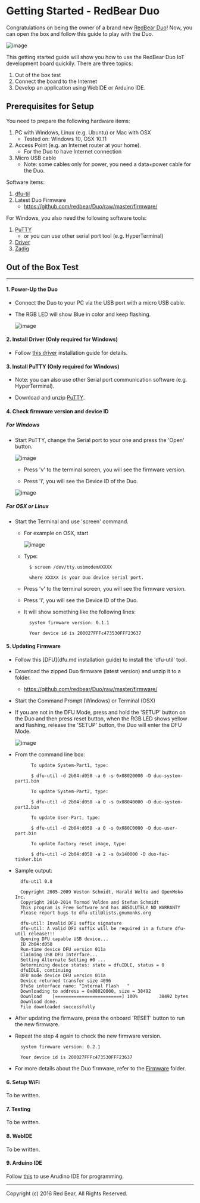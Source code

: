 # Getting Started - RedBear Duo

Congratulations on being the owner of a brand new [RedBear Duo](http://www.redbear.cc/duo)! Now, you can open the box and follow this guide to play with the Duo.

![image](images/RBDuo-L.png)

This getting started guide will show you how to use the RedBear Duo IoT development board quickily. There are three topics:

1. Out of the box test
2. Connect the board to the Internet
3. Develop an application using WebIDE or Arduino IDE.


## Prerequisites for Setup

You need to prepare the following hardware items:

1. PC with Windows, Linux (e.g. Ubuntu) or Mac with OSX
	* Tested on: Windows 10, OSX 10.11
2. Access Point (e.g. an Internet router at your home).
	* For the Duo to have Internet connection
3. Micro USB cable
	* Note: some cables only for power, you need a data+power cable for the Duo.

Software items:
	
1. [dfu-til](http://dfu-util.sourceforge.net/)
2. Latest Duo Firmware
	* https://github.com/redbear/Duo/raw/master/firmware/
	 
For Windows, you also need the following software tools:

1. [PuTTY](http://www.chiark.greenend.org.uk/~sgtatham/putty)
	* or you can use other serial port tool (e.g. HyperTerminal)
2. [Driver](https://github.com/redbear/Duo/raw/master/driver/windows/duo_win_driver.zip)
3. [Zadig](http://zadig.akeo.ie/)


## Out of the Box Test
---

#### 1. Power-Up the Duo

* Connect the Duo to your PC via the USB port with a micro USB cable.

* The RGB LED will show Blue in color and keep flashing.

	![image](images/Duo-Blue.gif)

#### 2. Install Driver (Only required for Windows)

* Follow [this driver](driver.md) installation guide for details.#### 3. Install PuTTY (Only required for Windows)
* Note: you can also use other Serial port communication software (e.g. HyperTerminal).* Download and unzip [PuTTY](http://the.earth.li/~sgtatham/putty/latest/x86/putty.zip).

#### 4. Check firmware version and device ID

##### For Windows

* Start PuTTY, change the Serial port to your one and press the 'Open' button.

	![image](images/PuTTY_01.png)

	* Press 'v' to the terminal screen, you will see the firmware version.
	
	* Press 'i', you will see the Device ID of the Duo.
	
	![image](images/PuTTY_02.png)
	
##### For OSX or Linux

* Start the Terminal and use 'screen' command.
	
	* For example on OSX, start
		
		![image](images/Terminal.png)
	
	* Type:
	
			$ screen /dev/tty.usbmodemXXXXX
		
			where XXXXX is your Duo device serial port.
	
	* Press 'v' to the terminal screen, you will see the firmware version.
	
	* Press 'i', you will see the Device ID of the Duo.

	* It will show something like the following lines:
	
			system firmware version: 0.1.1

			Your device id is 200027FFFc473530FFF23637
#### 5. Updating Firmware
* Follow this [DFU](dfu.md installation guide) to install the 'dfu-util' tool.

* Download the zipped Duo firmware (latest version) and unzip it to a folder.
	
	* https://github.com/redbear/Duo/raw/master/firmware/
	
* Start the Command Prompt (Windows) or Terminal (OSX)
	
* If you are not in the DFU Mode, press and hold the 'SETUP' button on the Duo and then press reset button, when the RGB LED shows yellow and flashing, release the 'SETUP' button, the Duo will enter the DFU Mode.
	
	![image](images/Duo-Yellow.gif) 
	
* From the command line box:

			To update System-Part1, type:

			$ dfu-util -d 2b04:d058 -a 0 -s 0x08020000 -D duo-system-part1.bin

			To update System-Part2, type:

			$ dfu-util -d 2b04:d058 -a 0 -s 0x08040000 -D duo-system-part2.bin

			To update User-Part, type:

			$ dfu-util -d 2b04:d058 -a 0 -s 0x080C0000 -D duo-user-part.bin
	
			To update factory reset image, type:

			$ dfu-util -d 2b04:d058 -a 2 -s 0x140000 -D duo-fac-tinker.bin

* Sample output:

		dfu-util 0.8

		Copyright 2005-2009 Weston Schmidt, Harald Welte and OpenMoko Inc.
		Copyright 2010-2014 Tormod Volden and Stefan Schmidt
		This program is Free Software and has ABSOLUTELY NO WARRANTY
		Please report bugs to dfu-util@lists.gnumonks.org

		dfu-util: Invalid DFU suffix signature
		dfu-util: A valid DFU suffix will be required in a future dfu-util release!!!
		Opening DFU capable USB device...
		ID 2b04:d058
		Run-time device DFU version 011a
		Claiming USB DFU Interface...
		Setting Alternate Setting #0 ...
		Determining device status: state = dfuIDLE, status = 0
		dfuIDLE, continuing
		DFU mode device DFU version 011a
		Device returned transfer size 4096
		DfuSe interface name: "Internal Flash   "
		Downloading to address = 0x08020000, size = 38492
		Download	[=========================] 100%        38492 bytes
		Download done.
		File downloaded successfully	
		
* After updating the firmware, press the onboard 'RESET' button to run the new firmware.

* Repeat the step 4 again to check the new firmware version.

		system firmware version: 0.2.1

		Your device id is 200027FFFc473530FFF23637

* For more details about the Duo firmware, refer to the [Firmware](../firmware/README.md) folder.

#### 6. Setup WiFi

To be written.

#### 7. Testing

To be written.

#### 8. WebIDE

To be written.

#### 9. Arduino IDE

Follow [this](https://github.com/redbear/STM32-Arduino) to use Arudino IDE for programming.

---
Copyright (c) 2016 Red Bear, All Rights Reserved.